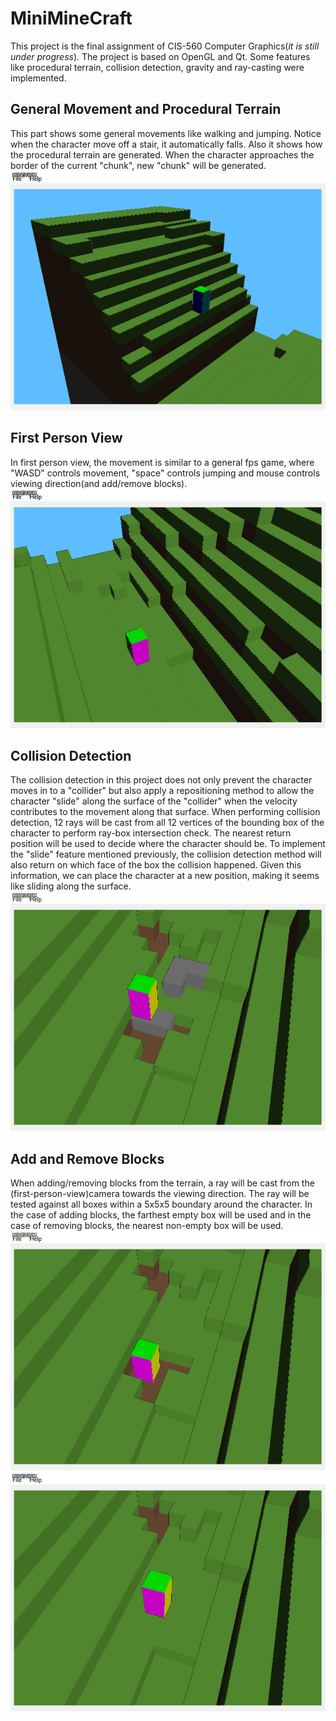 # MiniMineCraft
This project is the final assignment of CIS-560 Computer Graphics(_it is still under progress_). The project is based on OpenGL and Qt. Some features like procedural terrain, collision detection, gravity and ray-casting were implemented.
## General Movement and Procedural Terrain
This part shows some general movements like walking and jumping. Notice when the character move off a stair, it automatically falls. Also it shows how the procedural terrain are generated. When the character approaches the border of the current "chunk", new "chunk" will be generated.
![general_movement_and_procedural_terrain](./img/mini_mc_move.gif)
## First Person View
In first person view, the movement is similar to a general fps game, where "WASD" controls movement, "space" controls jumping and mouse controls viewing direction(and add/remove blocks).
![first_person_view](./img/mini_mc_fpview.gif)
## Collision Detection
The collision detection in this project does not only prevent the character moves in to a "collider" but also apply a repositioning method to allow the character "slide" along the surface of the "collider" when the velocity contributes to the movement along that surface. When performing collision detection, 12 rays will be cast from all 12 vertices of the bounding box of the character to perform ray-box intersection check. The nearest return position will be used to decide where the character should be. To implement the "slide" feature mentioned previously, the collision detection method will also return on which face of the box the collision happened. Given this information, we can place the character at a new position, making it seems like sliding along the surface.
![collision_detection](./img/mini_mc_slide.gif)
## Add and Remove Blocks
When adding/removing blocks from the terrain, a ray will be cast from the (first-person-view)camera towards the viewing direction. The ray will be tested against all boxes within a 5x5x5 boundary around the character. In the case of adding blocks, the farthest empty box will be used and in the case of removing blocks, the nearest non-empty box will be used.
![add_blocks](./img/mini_mc_add.gif)
![remove_blocks](./img/mini_mc_remove.gif)
